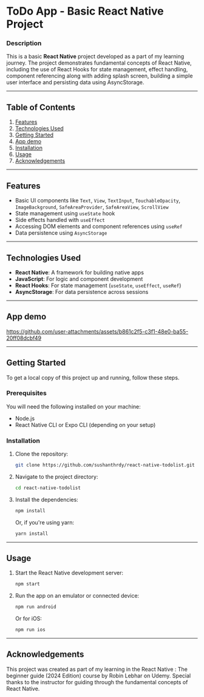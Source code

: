 # ToDo App - Basic React Native Project

### Description
This is a basic **React Native** project developed as a part of my learning journey. The project demonstrates fundamental concepts of React Native, including the use of React Hooks for state management, effect handling, component referencing along with adding splash screen, building a simple user interface and persisting data using AsyncStorage.

---

## Table of Contents
1. [Features](#features)
2. [Technologies Used](#technologies-used)
3. [Getting Started](#getting-started)
4. [App demo](#app-demo)
5. [Installation](#installation)
6. [Usage](#usage)
7. [Acknowledgements](#acknowledgements)

---

## Features
- Basic UI components like `Text`, `View`, `TextInput`, `TouchableOpacity`, `ImageBackground`, `SafeAreaProvider`, `SafeAreaView`, `ScrollView`
- State management using `useState` hook
- Side effects handled with `useEffect`
- Accessing DOM elements and component references using `useRef`
- Data persistence using `AsyncStorage`

---

## Technologies Used
- **React Native**: A framework for building native apps
- **JavaScript**: For logic and component development
- **React Hooks**: For state management (`useState`, `useEffect`, `useRef`)
- **AsyncStorage**: For data persistence across sessions

---

## App demo

https://github.com/user-attachments/assets/b861c2f5-c3f1-48e0-ba55-20ff08dcbf49


---

## Getting Started

To get a local copy of this project up and running, follow these steps.

### Prerequisites
You will need the following installed on your machine:
- Node.js
- React Native CLI or Expo CLI (depending on your setup)

### Installation
1. Clone the repository:
    ```bash
    git clone https://github.com/sushanthrdy/react-native-todolist.git
    ```
2. Navigate to the project directory:
    ```bash
    cd react-native-todolist
    ```
3. Install the dependencies:
    ```bash
    npm install
    ```
    Or, if you're using yarn:
    ```bash
    yarn install
    ```

---

## Usage
1. Start the React Native development server:
    ```bash
    npm start
    ```
2. Run the app on an emulator or connected device:
    ```bash
    npm run android
    ```
    Or for iOS:
    ```bash
    npm run ios
    ```

---

## Acknowledgements
This project was created as part of my learning in the React Native : The beginner guide (2024 Edition) course by Robin Lebhar on Udemy. Special thanks to the instructor for guiding through the fundamental concepts of React Native.
